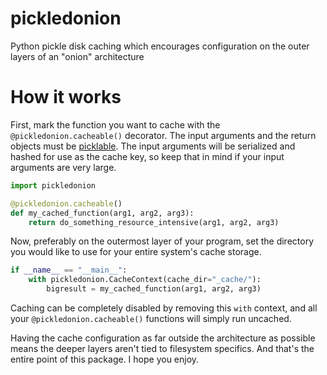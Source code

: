 # pickledonion
Python pickle disk caching which encourages configuration on the outer layers of an "onion" architecture

# How it works

First, mark the function you want to cache with the `@pickledonion.cacheable()` decorator. The input arguments and the return objects must be [picklable](https://docs.python.org/3/library/pickle.html). The input arguments will be serialized and hashed for use as the cache key, so keep that in mind if your input arguments are very large.

```python
import pickledonion

@pickledonion.cacheable()
def my_cached_function(arg1, arg2, arg3):
    return do_something_resource_intensive(arg1, arg2, arg3)
```

Now, preferably on the outermost layer of your program, set the directory you would like to use for your entire system's cache storage.

```python
if __name__ == "__main__":
    with pickledonion.CacheContext(cache_dir="_cache/"):
        bigresult = my_cached_function(arg1, arg2, arg3)
```

Caching can be completely disabled by removing this `with` context, and all your `@pickledonion.cacheable()` functions will simply run uncached.

Having the cache configuration as far outside the architecture as possible means the deeper layers aren't tied to filesystem specifics. And that's the entire point of this package. I hope you enjoy.
